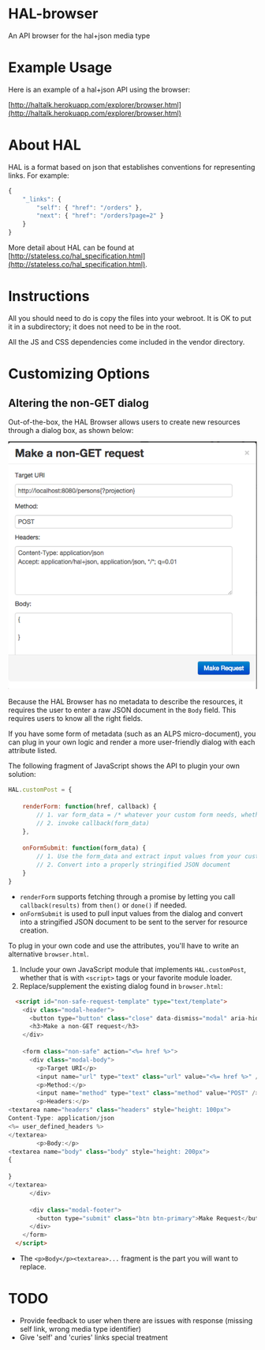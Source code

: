 # HAL-browser

An API browser for the hal+json media type

# Example Usage

Here is an example of a hal+json API using the browser:

[http://haltalk.herokuapp.com/explorer/browser.html](http://haltalk.herokuapp.com/explorer/browser.html)

# About HAL

HAL is a format based on json that establishes conventions for
representing links. For example:

```javascript
{
    "_links": {
        "self": { "href": "/orders" },
        "next": { "href": "/orders?page=2" }
    }
}
```

More detail about HAL can be found at
[http://stateless.co/hal_specification.html](http://stateless.co/hal_specification.html).

# Instructions

All you should need to do is copy the files into your webroot.
It is OK to put it in a subdirectory; it does not need to be in the root.

All the JS and CSS dependencies come included in the vendor directory.

# Customizing Options

## Altering the non-GET dialog

Out-of-the-box, the HAL Browser allows users to create new resources through a dialog box, as shown below:

![Default non-GET dialog](images/default-non-get-dialog.png "Default non-GET dialog has simple *Body* input")

Because the HAL Browser has no metadata to describe the resources, it requires the user to enter a raw JSON document in the `Body` field. This requires users to know all the right fields.

If you have some form of metadata (such as an ALPS micro-document), you can plug in your own logic and render a more user-friendly dialog with each attribute listed.

The following fragment of JavaScript shows the API to plugin your own solution:
```javascript
HAL.customPost = {

	renderForm: function(href, callback) {
		// 1. var form_data = /* whatever your custom form needs, whether data or HTML */
		// 2. invoke callback(form_data)
	},

	onFormSubmit: function(form_data) {
		// 1. Use the form_data and extract input values from your custom dialog.
		// 2. Convert into a properly stringified JSON document
	}
}
```

* `renderForm` supports fetching through a promise by letting you call `callback(results)` from `then()` or `done()` if needed.
* `onFormSubmit` is used to pull input values from the dialog and convert into a stringified JSON document to be sent to the server for resource creation.

To plug in your own code and use the attributes, you'll have to write an alternative `browser.html`.

1. Include your own JavaScript module that implements `HAL.customPost`, whether that is with `<script>` tags or your favorite module loader.
1. Replace/supplement the existing dialog found in `browser.html`:

```html
  <script id="non-safe-request-template" type="text/template">
    <div class="modal-header">
      <button type="button" class="close" data-dismiss="modal" aria-hidden="true">&times;</button>
      <h3>Make a non-GET request</h3>
    </div>

    <form class="non-safe" action="<%= href %>">
      <div class="modal-body">
        <p>Target URI</p>
        <input name="url" type="text" class="url" value="<%= href %>" />
        <p>Method:</p>
        <input name="method" type="text" class="method" value="POST" />
        <p>Headers:</p>
<textarea name="headers" class="headers" style="height: 100px">
Content-Type: application/json
<%= user_defined_headers %>
</textarea>
        <p>Body:</p>
<textarea name="body" class="body" style="height: 200px">
{

}
</textarea>
      </div>

      <div class="modal-footer">
        <button type="submit" class="btn btn-primary">Make Request</button>
      </div>
    </form>
  </script>
```

* The `<p>Body</p><textarea>...` fragment is the part you will want to replace.

# TODO

* Provide feedback to user when there are issues with response (missing
self link, wrong media type identifier)
* Give 'self' and 'curies' links special treatment
